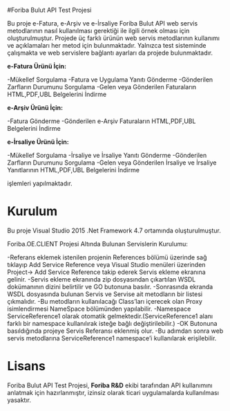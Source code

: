 

#Foriba Bulut API Test Projesi

Bu proje e-Fatura, e-Arşiv ve e-İrsaliye Foriba Bulut API web servis metodlarının nasıl kullanılması gerektiği ile ilgili örnek olması için oluşturulmuştur. 
Projede üç farklı ürünün web servis metodlarının kullanımı ve açıklamaları her metod için bulunmaktadır. Yalnızca test sisteminde çalışmakta ve web servislere bağlantı ayarları da projede bulunmaktadır.

 **e-Fatura Ürünü İçin:**

-Mükellef Sorgulama
-Fatura ve Uygulama Yanıtı Gönderme
-Gönderilen Zarfların Durumunu Sorgulama
-Gelen veya Gönderilen Faturaların HTML,PDF,UBL Belgelerini İndirme

**e-Arşiv Ürünü İçin:**

-Fatura Gönderme
-Gönderilen e-Arşiv Faturaların HTML,PDF,UBL Belgelerini İndirme

**e-İrsaliye Ürünü İçin:**

-Mükellef Sorgulama
-İrsaliye ve İrsaliye Yanıtı Gönderme
-Gönderilen Zarfların Durumunu Sorgulama
-Gelen veya Gönderilen İrsaliye ve İrsaliye Yanıtlarının HTML,PDF,UBL Belgelerini İndirme

işlemleri yapılmaktadır.


# Kurulum

Bu proje Visual Studio 2015 .Net Framework 4.7 ortamında oluşturulmuştur.

Foriba.OE.CLIENT Projesi Altında Bulunan Servislerin Kurulumu:

-Referans eklemek istenilen projenin References bölümü üzerinde sağ tıklayıp Add Service Reference  veya Visual Studio menüleri üzerinden 
Project-> Add Service Reference takip ederek Servis ekleme ekranına gelinir. 
-Servis ekleme ekranında zip dosyasından çıkartılan WSDL dokümanının dizini belirtilir ve GO butonuna basılır. 
-Sonrasında ekranda WSDL dosyasında bulunan Servis ve Servise ait metodların bir listesi çıkmalıdır.
-Bu metodların kullanılacağı Class’ları içerecek olan Proxy isimlendirmesi NameSpace bölümünden yapılabilir.
-Namespace ServiceReference1 olarak otomatik gelmektedir.(ServiceReference1 alanı farklı bir namespace kullanılırak isteğe bağlı değiştirilebilir.) 
-OK Butonuna basıldığında projeye Servis Referansı eklenmiş olur. 
-Bu adımdan sonra web servis metodlarına ServiceReference1 namespace’i kullanılarak erişilebilir.


# Lisans
  
Foriba Bulut API Test Projesi, **Foriba R&D** ekibi tarafından API kullanımını anlatmak için hazırlanmıştır, izinsiz olarak ticari uygulamalarda kullanılması yasaktır.  
